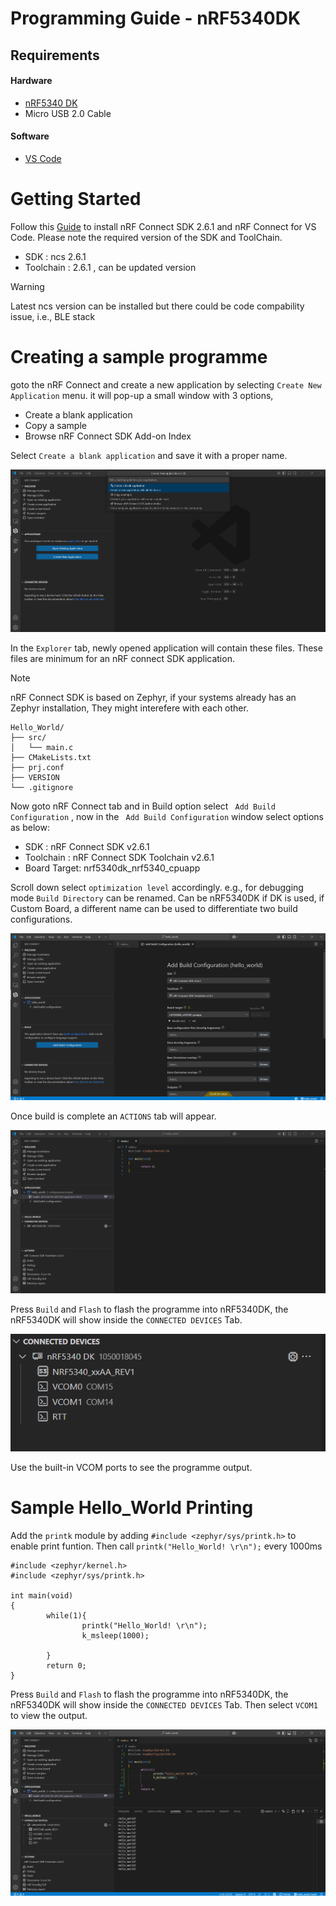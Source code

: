 # Programming Guide - nRF5340DK

## Requirements

#### Hardware
* [nRF5340 DK](https://www.nordicsemi.com/Products/Development-hardware/nRF5340-DK)
* Micro USB 2.0 Cable
#### Software
* [VS Code](https://code.visualstudio.com/)


# Getting Started
Follow this [Guide](https://academy.nordicsemi.com/courses/nrf-connect-sdk-fundamentals/lessons/lesson-1-nrf-connect-sdk-introduction/topic/exercise-1-1/) to install nRF Connect SDK 2.6.1 and nRF Connect for VS Code. Please note the required version of the SDK and ToolChain.

* SDK : ncs 2.6.1 
* Toolchain : 2.6.1 , can be updated version

> [!WARNING]  
>  Latest ncs version can be installed but there could be code compability issue, i.e., BLE stack

# Creating a sample programme
goto the nRF Connect and create a new application by selecting ```Create New Application``` menu. it will pop-up a small window with 3 options,

* Create a blank application
* Copy a sample
* Browse nRF Connect SDK Add-on Index

Select ```Create a blank application``` and save it with a proper name.

![Create New Application](../Graphics/vs_code_setup.png)


In the ```Explorer``` tab, newly opened application will contain these files. These files are minimum for an nRF connect SDK application. 

>[!NOTE]  
> nRF Connect SDK is based on Zephyr, if your systems already has an Zephyr installation, They might interefere with each other.

```
Hello_World/
├── src/
│   └── main.c
├── CMakeLists.txt
├── prj.conf
├── VERSION
└── .gitignore

```

Now goto nRF Connect tab and in Build option select ``` Add Build Configuration``` , now in the ``` Add Build Configuration``` window select options as below:

* SDK : nRF Connect SDK v2.6.1
* Toolchain : nRF Connect SDK Toolchain v2.6.1
* Board Target: nrf5340dk_nrf5340_cpuapp

Scroll down select ```optimization level``` accordingly. e.g., for debugging mode ```Build Directory``` 
can be renamed. Can be nRF5340DK if DK is used, if Custom Board, a different name can be used to differentiate two build configurations.

![Build Configuration](../Graphics/build_config.png)


Once build is complete an ```ACTIONS``` tab will appear.

![Build Configuration](../Graphics/actions_tab.png)

Press ```Build``` and ```Flash``` to flash the programme into nRF5340DK, the nRF5340DK will show inside the ```CONNECTED DEVICES``` Tab.


![Build Configuration](../Graphics/connected_device.png)

Use the built-in VCOM ports to see the programme output.

# Sample Hello_World Printing

Add the ```printk``` module by adding ```#include <zephyr/sys/printk.h>``` to enable print funtion. 
Then call ```printk("Hello_World! \r\n");``` every 1000ms

```
#include <zephyr/kernel.h>
#include <zephyr/sys/printk.h>

int main(void)
{
        while(1){
                printk("Hello_World! \r\n");
                k_msleep(1000);

        }
        return 0;
}
```

Press ```Build``` and ```Flash``` to flash the programme into nRF5340DK, the nRF5340DK will show inside the ```CONNECTED DEVICES``` Tab. Then select ```VCOM1``` to view the output.


![Hello_World](../Graphics/hello.png)

